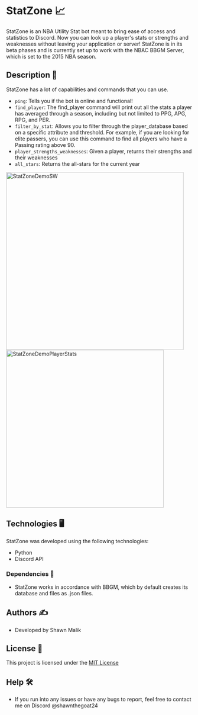 # StatZone 📈

StatZone is an NBA Utility Stat bot meant to bring ease of access and statistics to Discord. Now you can look up a player's stats or strengths and weaknesses without leaving your application or server! StatZone is in its beta phases and is currently set up to work with the NBAC BBGM Server, which is set to the 2015 NBA season.

## Description 🏀

StatZone has a lot of capabilities and commands that you can use.
- ```ping```: Tells you if the bot is online and functional!
- ```find_player```: The find_player command will print out all the stats a player has averaged through a season, including but not limited to PPG, APG, RPG, and PER.
- ```filter_by_stat```: Allows you to filter through the player_database based on a specific attribute and threshold. For example, if you are looking for elite passers, you can use this command to
find all players who have a Passing rating above 90.
- ```player_strengths_weaknesses```: Given a player, returns their strengths and their weaknesses
- ```all_stars```: Returns the all-stars for the current year

<img width="480" alt="StatZoneDemoSW" src="https://github.com/shawnmalik1/StatZone/assets/29494485/ec7db7f7-0faa-42c7-8c6c-85734c48c295">
<img width="426" alt="StatZoneDemoPlayerStats" src="https://github.com/shawnmalik1/StatZone/assets/29494485/3898b0a0-dac6-4fc2-9561-c30a092f6c89">


## Technologies 🖥️
StatZone was developed using the following technologies:
- Python
- Discord API

### Dependencies 🤖

* StatZone works in accordance with BBGM, which by default creates its database and files as .json files.

## Authors ✍️
- Developed by Shawn Malik

## License 📝

This project is licensed under the [MIT License](./LICENSE)

## Help 🛠️

* If you run into any issues or have any bugs to report, feel free to contact me on Discord @shawnthegoat24
